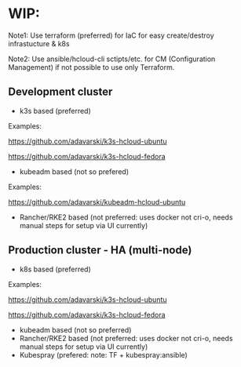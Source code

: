 # WIP:

Note1: Use terraform (preferred) for IaC for easy create/destroy infrastucture & k8s

Note2: Use ansible/hcloud-cli sctipts/etc. for CM (Configuration Management) if not possible to use only Terraform. 

## Development cluster
- k3s based (preferred)

Examples: 

https://github.com/adavarski/k3s-hcloud-ubuntu

https://github.com/adavarski/k3s-hcloud-fedora


- kubeadm based (not so prefered)

Examples:

https://github.com/adavarski/kubeadm-hcloud-ubuntu

- Rancher/RKE2 based  (not preferred: uses docker not cri-o, needs manual steps for setup via UI currently)

## Production cluster - HA (multi-node)
- k8s based (preferred)

Examples: 

https://github.com/adavarski/k3s-hcloud-ubuntu

https://github.com/adavarski/k3s-hcloud-fedora

- kubeadm based (not so preferred)
- Rancher/RKE2 based  (not preferred: uses docker not cri-o, needs manual steps for setup via UI currently)
- Kubespray (prefered: note: TF + kubespray:ansible)

